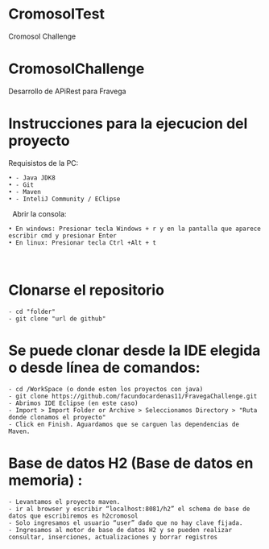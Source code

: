 # CromosolTest
Cromosol Challenge


# CromosolChallenge
Desarrollo de APiRest para Fravega


# Instrucciones para la ejecucion del proyecto
 Requisistos de la PC:
 
    • - Java JDK8
    • - Git
    • - Maven
    • - InteliJ Community / EClipse
 
Abrir la consola:

    • En windows: Presionar tecla Windows + r y en la pantalla que aparece escribir cmd y presionar Enter
    • En linux: Presionar tecla Ctrl +Alt + t
 
# Clonarse el repositorio 
    - cd "folder"
    - git clone "url de github"

# Se puede clonar desde la IDE elegida o desde línea de comandos:

    - cd /WorkSpace (o donde esten los proyectos con java)
    - git clone https://github.com/facundocardenas11/FravegaChallenge.git
    - Abrimos IDE Eclipse (en este caso)
    - Import > Import Folder or Archive > Seleccionamos Directory > "Ruta donde clonamos el proyecto"
    - Click en Finish. Aguardamos que se carguen las dependencias de Maven.

# Base de datos H2 (Base de datos en memoria) :

    - Levantamos el proyecto maven.
    - ir al browser y escribir “localhost:8081/h2” el schema de base de datos que escribiremos es h2cromosol
    - Solo ingresamos el usuario “user” dado que no hay clave fijada.
    - Ingresamos al motor de base de datos H2 y se pueden realizar consultar, inserciones, actualizaciones y borrar registros
